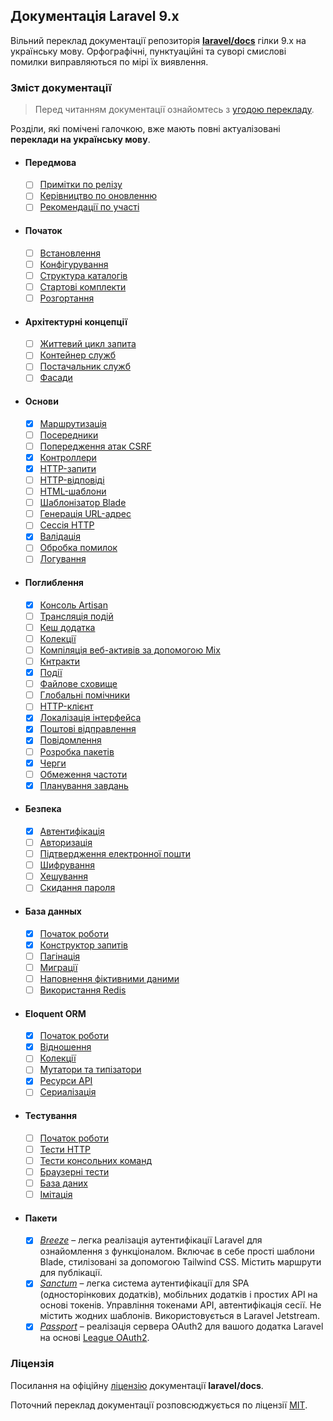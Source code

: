 ## Документація Laravel 9.x

Вільний переклад документації репозиторія [**laravel/docs**](https://github.com/laravel/docs/tree/9.x) гілки 9.x на українську мову. Орфографічні, пунктуаційні та суворі смислові помилки виправляються по мірі їх виявлення.

<a name="navigation"></a>

### Зміст документації

> Перед читанням документації ознайомтесь з [угодою перекладу]().

Розділи, які помічені галочкою, вже мають повні актуалізовані **переклади на українську мову**.

- #### Передмова
  - [ ] [Примітки по релізу](./docs/releases.md)
  - [ ] [Керівництво по оновленню](./docs/upgrade.md)
  - [ ] [Рекомендації по участі](./docs/contributions.md)
- #### Початок
  - [ ] [Встановлення](./docs/installation.md)
  - [ ] [Конфігурування](./docs/configuration.md)
  - [ ] [Структура каталогів](./docs/structure.md)
  - [ ] [Стартові комплекти](./docs/starter-kits.md)
  - [ ] [Розгортання](./docs/deployment.md)
- #### Архітектурні концепції
  - [ ] [Життевий цикл запита](./docs/lifecycle.md)
  - [ ] [Контейнер служб](./docs/container.md)
  - [ ] [Постачальник служб](./docs/providers.md)
  - [ ] [Фасади](./docs/facades.md)
- #### Основи
  - [x] [Маршрутизація](./docs/routing.md)
  - [ ] [Посередники](./docs/middleware.md)
  - [ ] [Попередження атак CSRF](./docs/csrf.md)
  - [x] [Контроллери](./docs/controllers.md)
  - [x] [HTTP-запити](./docs/requests.md)
  - [ ] [HTTP-відповіді](./docs/responses.md)
  - [ ] [HTML-шаблони](./docs/views.md)
  - [ ] [Шаблонізатор Blade](./docs/blade.md)
  - [ ] [Генерація URL-адрес](./docs/urls.md)
  - [ ] [Сессія HTTP](./docs/session.md)
  - [x] [Валідація](./docs/validation.md)
  - [ ] [Обробка помилок](./docs/errors.md)
  - [ ] [Логування](./docs/logging.md)
- #### Поглиблення
  - [x] [Консоль Artisan](./docs/artisan.md)
  - [ ] [Трансляція подій](./docs/broadcasting.md)
  - [ ] [Кеш додатка](./docs/cache.md)
  - [ ] [Колекції](./docs/collections.md)
  - [ ] [Компіляція веб-активів за допомогою Mix](./docs/mix.md)
  - [ ] [Кнтракти](./docs/contracts.md)
  - [x] [Події](./docs/events.md)
  - [ ] [Файлове сховище](./docs/filesystem.md)
  - [ ] [Глобальні помічники](./docs/helpers.md)
  - [ ] [HTTP-клієнт](./docs/http-client.md)
  - [x] [Локалізація інтерфейса](./docs/localization.md)
  - [x] [Поштові відправлення](./docs/mail.md)
  - [x] [Повідомлення](./docs/notifications.md)
  - [ ] [Розробка пакетів](./docs/packages.md)
  - [x] [Черги](./docs/queues.md)
  - [ ] [Обмеження частоти](./docs/rate-limiting.md)
  - [x] [Планування завдань](./docs/scheduling.md)
- #### Безпека
  - [x] [Автентифікація](./docs/authentication.md)
  - [ ] [Авторизація](./docs/authorization.md)
  - [ ] [Підтвердження електронної пошти](./docs/verification.md)
  - [ ] [Шифрування](./docs/encryption.md)
  - [ ] [Хешування](./docs/hashing.md)
  - [ ] [Скидання пароля](./docs/passwords.md)
- #### База данных
  - [x] [Початок роботи](./docs/database.md)
  - [x] [Конструктор запитів](./docs/queries.md)
  - [ ] [Пагінація](./docs/pagination.md)
  - [ ] [Миграції](./docs/migrations.md)
  - [ ] [Наповнення фіктивними даними](./docs/seeding.md)
  - [ ] [Використання Redis](./docs/redis.md)
- #### Eloquent ORM
  - [x] [Початок роботи](./docs/eloquent.md)
  - [x] [Відношення](./docs/eloquent-relationships.md)
  - [ ] [Колекції](./docs/eloquent-collections.md)
  - [ ] [Мутатори та типізатори](./docs/eloquent-mutators.md)
  - [x] [Ресурси API](./docs/eloquent-resources.md)
  - [ ] [Сериалізація](./docs/eloquent-serialization.md)
- #### Тестування
  - [ ] [Початок роботи](./docs/testing.md)
  - [ ] [Тести HTTP](./docs/http-tests.md)
  - [ ] [Тести консольних команд](./docs/console-tests.md)
  - [ ] [Браузерні тести](./docs/dusk.md)
  - [ ] [База даних](./docs/database-testing.md)
  - [ ] [Імітація](./docs/mocking.md)
- #### Пакети
  - [x] [_Breeze_](./docs/starter-kits.md#laravel-breeze) – легка реалізація аутентифікації Laravel для ознайомлення з функціоналом. Включає в себе прості шаблони Blade, стилізовані за допомогою Tailwind CSS. Містить маршрути для публікації.
  - [x] [_Sanctum_](./docs/sanctum.md) – легка система аутентифікації для SPA (односторінкових додатків), мобільних додатків і простих API на основі токенів. Управління токенами API, автентифікація сесії. Не містить жодних шаблонів. Використовується в Laravel Jetstream.
  - [x] [_Passport_](./docs/passport.md) – реалізація сервера OAuth2 для вашого додатка Laravel на основі [League OAuth2](https://github.com/thephpleague/oauth2-server).
        <a name="license"></a>

### Ліцензія

Посилання на офіційну [ліцензію](https://github.com/laravel/docs/blob/9.x/license.md) документації **laravel/docs**.

Поточний переклад документації розповсюджується по ліцензії [MIT](LICENSE).
